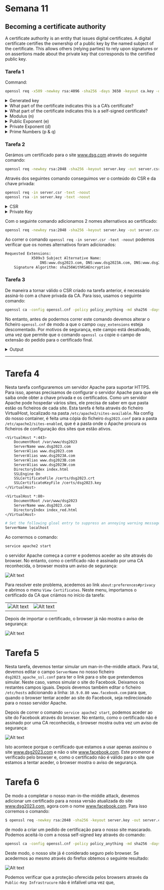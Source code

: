 # Semana 11

## Becoming a certificate authority

A certificate authority is an entity that issues digital certificates. A digital certificate certifies the ownership of a public key by the named subject of the certificate. This allows others (relying parties) to rely upon signatures or on assertions made about the private key that corresponds to the certified public key.

### Tarefa 1

Command:

```bash
openssl req -x509 -newkey rsa:4096 -sha256 -days 3650 -keyout ca.key -out ca.crt
```

<details>
    <summary>Generated key</summary>
    <hr>

```bash
-----BEGIN ENCRYPTED PRIVATE KEY-----
MIIJnDBOBgkqhkiG9w0BBQ0wQTApBgkqhkiG9w0BBQwwHAQIyhP6V+a60p0CAggA
MAwGCCqGSIb3DQIJBQAwFAYIKoZIhvcNAwcECMdkzhphl7LJBIIJSOFX2hGjmfzk
xL/E0+gpmsG+Ly/T8awRXpMlgqy1QF8uPNuiPFe2P830m/bnOfJbwQ2ybJ+HxpbY
q987KYnfAI3mHqoZLyAUgwqQXt7yHBtkDrqx7ZsGF6bmx0j+Ywz8s2I0PBsHgDJy
+B2Z9dH76ev4E/+PAWF5orlUx3QGVEpS9BBFxQvMlxVtYrI8xfDjY0dCLjgq22Vj
4mgfS+BTSCDSXqXd7bkuPa5ZO+I9h4MTaaRIx0bS3I0SHSueKyH5WAFzm267nzeH
O1b4jbdFe72/Pf/w/x9F6/8reT/EWz7VC41GZsH9zu2+tBR92XszToB0nHiHLA/T
95mK/P67xCl4p8+zBDTWAWfrcJbJUU7QUfmc7wpBwytWOUBUy9GkdVTUocFbPLfL
UAMZgmAXxwbg5RfRCVVw1CtNtwHBFQ+WXshVknXOj3uEz23D/emqLuPDNtqS5t3i
hxKAmpHEMn2TjhNuhSrDVgKIrPaA/ZncYbZKProgF3tOuYUNzN7pGjwupx9/H+pF
feky0XofRT5vxA9HuWEoehW5S2ZNvVFA3YIs4zsFM9CJgISYsaXC8UGxiB9Pi9Aa
DBJwRZBtxhTl9/n+CSkkZy5t7BzrCm52fdlQpPLtNinTzZK8V3ECOTX8M3b39D8E
rNPyPLw1nJPN9ymf4p2UuBGAnOpbV20GTbm7IVqu7qw16lGPTMEuyScrvslWdUVI
DjVRTOxgXYD4ml1lkfgj9vJN59gqcXak0i8cH/f9Mlgt6z99idrWdMhb8w0UIq7x
CzpxTUbYbE0ucNvImyN/OI5KorCrse2xqrEYpAYLZOAGbIx0NiYaeeGvdgVcur3v
3edPlwdZOEnSFZOe1Xo1ywoMiKjREvUFx7OGyBFMBRh6063nosBM/wRol7NT2s6T
G195K/80XtOYRxuYOrNhNCV1exdG/LLt4Rpf0Ez/yfqMRkaIwH5zucsJhgRkZo8D
jaf6OVIFK6eECquoAPfHE8nIxAlaAAteUXpjHhoHCzkOul3vag1YCDzTZgnluz+a
gCA9gI2/7PEMs9nv2YecjdcFawJbO8UELSDiuEM0o4/QJODPaq4EW79frW8teIUu
IL+vz4xbbeBteZPUNd78O37M4VKYIz6Q5EqENcdmxKV/ryN9Vj1Xoal3iYVoZi9R
AjE8HqkdsPllHtaw+wEoL3jSTuYQO3at0l/hrkSVM9142EdslplVobnkVD5u3FtU
owEpfUsxYlTCj6glgrhDwpKCfm1Xg+Xj4CpDvfGg8hPgIqBCpmVtkvrWQ298A97J
SW/GjxZFY9t9zvXdg65Q2wFzFJGbu0ba23f7P5i/xdGW8XvJ7sERzueRdiuc698Z
rTB4/URcTgJILRQUP9fB+/sHcsirXsB6w7MQOeP4+xnw2HV8t7nZcbH9N3npFFIm
1C4G7VNlWOVEfR0X8bH82Y2++h0PgLd3kc8y5Qwl1hzZErFDA9j/8XcaedA7R3Vq
yBniVQnBZ0ESGMe8vChvGRoZnbF/eQ6B1UlOm0V7j57eGfJe9J9p2HytULyLezke
hUuQhlFWejT8ykuhygchySNH0C04wcmELSyRr9x6wMl2jqHtcCO617Hj/MRzCIjJ
eEyqSTtFyybq4DCN62fYsvpSq04uaEg0iT+LEdx4utZzNJCrg8U4nDAaBEyrA6fo
uiy6vsr7fBPn0jYA685sze54i/ozM1WQ/T4mq/DXCmXltJrSu14Q2QzxoNWPNN/8
JUrB+B3lFY9Lzq79ZIEz3xQPgZf1d1vSkGRJI0ZPNQGI1HmM0VziL/paUnEloMcb
1ToZgipbCYA48GiqmRkmqgJQgvupuO+S0h0C+//OGYn3teWuQU78+IrKbxKpl0H8
/mYmv1wbB2C2F11T/MGL53jwLq30SZwaxNuCHikJplfBWnnSlCuY/f/TZ7gz1dYb
j12RT/sscaBNpz5/cv7i5vCnbdo3Ybkk2rS2bnWMC+fibymLrHImD8Emw4+6/cDO
vkpuVHQMIRm5jTJxZqfYmMAlVOB3e3P+iEDlOP9B9QTHV9XCu+sGfreb/ysysbFu
zTZli7g3aUKsvMCSodUl4m7skqu45dp6MK2VVkxGTc0LKze3CKllA8zWBNlSP/rW
Er4FbhriGafLyHNZpdzrE9oKtY5/vdWJzK6xQFuf0fPd3jJWQ/Ss8Lew65NXltlC
Z1uVSg7ItVuQiT/OdDfusi9aggvVW1sPvK155+0p7IPTvxZ5/efjx/GcCM8vQoUH
iq6f9qODK5FrNWOWAb4r3FUYFnVoDeh90XVuVw4e9yda2607CcjtvO8NZXHdf6hT
5J4nu6c8UpGGtLPAS4RxjKhch+JqqEtt/+6wxYmJTzkJIGkrnJwBJYYro6D+xp/i
HbvlUzyXyYLCHHSCD0nwBhTKAW2kGkZ6dvGoY7EPiazxjz4An0WevSxHxbycB2i2
+1cF1ME+bxccyB2zDlF/fJwf38vfYlxjeHDkZOiZJ7tDw4YFxpk9K2XIb1+1Fhlr
iFHiIsd7zUhL7KUHcXqrkw4/Wja+2kIFyBNmTfV5HNwBLgAU358Tv9TJTmtzfPcA
CZMwtyn5p/FyHtPHV99giww/99iog2dgH7UNkvn57UNEz4JE1M1SWDthYdeL7ZTb
gx/so7+S+q0NzxIfuj9poc6jPw8Fp7lNvJ0zPoln19xOfIAEko4mEImz92JntvJD
Qu+DuUN7gwGw72KqnnY+rr5DZS5xELKn2lCahphkkrqMk9fe0inYiGo2BTlGCLxi
WBFGkReQ9scqHD4wj/RTA4jQkjlVxL+57gOqptyJn3QCanSaSnbAuGdBBVh4sq4c
+iwmHpd72kGnbUw5FsDA7c94Ft6y+Hcl9O0qf9Ea1otBCd13ZKm5FbzjKE6SI4X+
6Z769EKjCxlCQp+vqe52MqU2yZYNLVCloahVZV+Kc2Baqp0sx40p8XT0VphpFQF8
FRToD8SUs3J7BT5aYWgfAU67QZpxObgGAKTJa0htTzXRDAPR/WNQSp7PdV+MwOhR
/Nrm0YJkcUInw3aReHH42ZIZSNWDRYU/Fey3TViqa+sH66D/u9XYm57OeXQNG0wZ
2vQXOKqLjH7hZRnzV4TTddQHfbuzfZhkJS1fy/kNPMVxAp5tHHygTM6OzEyDxKid
kME1ScPlE9S1MuO4InOkAg==
-----END ENCRYPTED PRIVATE KEY-----
```

</details>

<details>
    <summary>What part of the certificate indicates this is a CA’s certificate?</summary>
    <img src="images/logbook11/root-certificate.png">
</details>

<details>
    <summary>What part of the certificate indicates this is a self-signed certificate?</summary>
    <img src="images/logbook11/self-assigned.png">
</details>

<details>
    <summary>Modulus (n) </summary>
    <img src="images/logbook11/modulus.png">
</details>
<details>
    <summary>Public Exponent (e)</summary>
    <img src="images/logbook11/exponent.png">
</details>

<details>
    <summary>Private Exponent (d)</summary>
    <img src="images/logbook11/private-exponent.png">
</details>

<details>
    <summary>Prime Numbers (p & q)</summary>
    <img src="images/logbook11/prime-numbers.png">
</details>

### Tarefa 2

Gerámos um certificado para o site www.dsg.com através do seguinte comando:

```bash
openssl req -newkey rsa:2048 -sha256 -keyout server.key -out server.csr -subj "/CN=www.dsg2023.com/O=Dsg2023 Inc./C=US" -passout pass:dees
```

Através dos seguintes comando conseguimos ver o conteúdo do CSR e da chave privada:

```bash
openssl req -in server.csr -text -noout
openssl rsa -in server.key -text -noout
```

<details>
    <summary>CSR</summary>
    <img src="images/logbook11/t2-csr.png">
</details>

<details>
    <summary>Private Key</summary>
    <hr>

```bash
RSA Private-Key: (2048 bit, 2 primes)
modulus:
    00:b2:cc:30:fa:58:32:7f:2c:4b:7e:4a:c8:6b:f0:
    1f:97:95:ea:28:50:24:d5:1a:0b:6f:0f:f6:05:b2:
    42:ac:1e:1b:21:5c:c9:7c:6f:83:9a:51:0c:94:e8:
    56:32:a2:ea:be:ad:9e:4f:8a:6a:49:49:4c:75:ff:
    d2:62:fd:af:97:46:3e:b1:f4:7e:70:ec:66:4b:e4:
    aa:47:ef:d5:f8:8b:9e:15:60:73:89:0a:22:40:2f:
    40:d9:ac:ef:bd:1b:71:c6:4a:68:e1:2f:71:49:ca:
    b4:2b:89:31:60:be:95:d8:be:dd:68:37:a2:78:ce:
    07:0e:9a:aa:be:16:50:d0:96:6a:e8:8e:cf:eb:62:
    15:74:6e:6c:b4:4a:d4:e1:ae:a0:4d:67:ab:a7:86:
    ba:09:cc:75:96:e1:26:11:eb:16:bf:2b:c8:2a:13:
    90:05:b5:86:7f:ca:df:54:12:43:d3:6c:d7:db:63:
    c9:05:16:cf:15:fa:b3:f1:3c:30:f3:6b:a8:8a:21:
    95:92:98:be:3f:2e:59:8a:c0:cb:d7:59:96:7c:c6:
    54:89:6e:84:1d:6f:97:e1:e9:ac:52:0d:77:3c:be:
    d2:39:d7:5b:87:27:88:a8:bd:b1:76:5c:6c:17:33:
    8b:20:b4:b3:e4:2a:4b:d5:b2:13:83:84:39:8d:9c:
    ec:ff
publicExponent: 65537 (0x10001)
privateExponent:
    4e:cd:ca:84:7c:5c:fd:4a:33:97:dd:34:0a:c6:d1:
    d5:c8:e0:64:96:36:35:aa:7e:01:9c:62:4d:ce:6c:
    ae:59:b2:91:78:c8:e1:4c:71:0f:91:cb:5e:d2:2c:
    33:b3:34:8d:88:0e:2f:76:8d:33:f1:d7:7e:66:9b:
    7e:bf:db:25:6c:73:73:91:94:2d:07:34:6b:1c:c4:
    a4:62:23:c7:a1:19:b2:c8:49:03:cc:70:9e:23:75:
    8c:bb:39:0a:fb:4e:a1:1b:e8:af:df:6e:2a:1c:ea:
    5e:09:e0:b6:88:29:99:57:3e:54:91:b8:cd:4f:d9:
    32:69:9e:f9:9a:f2:51:8c:4d:c8:02:7c:01:03:1e:
    28:52:78:b9:ab:af:85:dc:d7:7a:ab:f9:44:03:7a:
    5e:7f:c6:a6:9b:eb:a1:b0:84:c0:08:ca:ac:61:f5:
    26:94:94:47:c7:e3:94:63:aa:03:f1:ba:49:51:42:
    6e:ae:77:c0:c1:04:af:db:f6:e3:3d:a0:58:21:f0:
    19:03:fe:ad:a3:87:55:ba:61:88:6d:3c:8f:d6:0a:
    53:95:72:37:d0:d5:9b:44:ff:82:86:41:3d:8b:bf:
    87:e6:38:cd:91:1a:35:03:4e:79:43:b5:3b:21:20:
    ce:f7:b5:6d:34:5d:16:ea:9a:ee:b8:9a:e8:20:b0:
    e1
prime1:
    00:d7:33:4b:3b:e1:c8:25:98:e2:e2:89:5c:a7:62:
    51:c4:d7:3f:cb:66:11:3b:ef:45:fd:1d:35:02:b2:
    de:ea:30:d4:aa:75:fc:cb:90:5d:e1:20:95:c9:ff:
    c0:d7:46:92:44:9f:ca:1f:2b:28:8b:5a:bb:0b:63:
    57:7f:a2:b8:37:1c:85:a8:1b:74:9e:d9:79:84:4d:
    05:b1:63:d1:94:6c:67:fd:fd:d2:97:c5:17:9e:38:
    eb:b6:35:d4:93:62:28:d3:8d:c1:80:31:08:c3:1b:
    f0:69:63:91:1a:be:71:e9:1a:ed:7a:d9:57:b6:dd:
    18:c6:df:ed:1e:e5:23:39:cf
prime2:
    00:d4:b2:18:fe:23:42:02:1e:aa:73:d7:59:e7:0a:
    f4:d5:15:ae:50:b9:4f:db:a8:a7:d6:63:e6:86:11:
    f3:06:ce:03:a3:fb:2e:1f:f6:17:fa:33:e9:52:4d:
    70:3c:74:a4:a2:6e:97:70:ef:73:48:0d:f2:e7:3b:
    8b:3e:4a:fa:dc:d6:76:29:55:64:18:b7:d1:58:38:
    9e:9d:be:d9:4c:11:2d:b4:f2:14:fd:69:92:84:c9:
    4f:1e:8e:1c:43:f8:d1:19:85:42:8b:99:ac:3b:53:
    69:40:9f:a8:27:a8:69:53:3f:f0:92:a5:2f:c7:a0:
    c3:53:e9:95:55:bb:07:55:d1
exponent1:
    1d:df:e7:0f:d7:16:3b:f1:ef:7d:57:68:5f:6c:4c:
    c1:b0:c8:10:6a:88:f5:f3:0f:9a:45:d5:b8:1c:30:
    c9:fe:21:67:d0:9d:59:7d:1f:2b:43:a4:c7:b8:13:
    83:4f:2e:bb:0c:1b:b9:1b:fa:b2:ed:d3:8d:8f:2a:
    f4:73:18:73:be:27:e7:e0:77:de:1d:7e:bb:19:1e:
    33:34:12:42:32:92:75:36:29:68:1c:5a:5d:02:b5:
    e6:43:ae:d1:0f:0d:6f:e0:fb:fd:d9:d0:c7:95:37:
    58:ca:13:b8:cc:bb:6f:8a:e7:70:e8:7f:3e:c9:8e:
    c8:fd:09:24:02:d7:53:0d
exponent2:
    62:b7:5a:34:31:87:04:56:d9:43:b4:92:8c:52:20:
    79:f9:7b:13:0a:3f:0f:33:02:da:d5:38:fb:c6:be:
    e5:cc:9e:11:f0:95:62:ce:24:28:c3:09:2a:62:b8:
    91:c6:8d:56:ba:3f:5d:72:35:2e:1f:13:3a:d0:fe:
    fa:65:70:73:28:b2:64:d2:b6:07:66:e1:29:b1:f5:
    a4:3f:1c:b9:5a:4b:bd:6c:91:e3:5f:a9:5a:29:d8:
    a7:d4:cb:37:9c:f6:e7:82:5a:f5:51:d8:87:1c:5a:
    80:5c:d9:7d:b6:83:53:d9:1c:3d:e3:9e:fe:67:15:
    e1:0f:4b:79:23:b9:ee:d1
coefficient:
    37:47:ac:9b:bc:87:9e:0b:aa:9d:b4:37:0b:f9:c3:
    ab:ca:86:c7:c1:46:c1:2d:8f:9b:fb:5f:5d:61:b6:
    e3:12:e4:d7:6c:76:d3:c0:ce:e6:55:5c:88:f0:07:
    44:59:4a:99:02:6d:a6:e8:bf:37:72:cb:11:7d:e6:
    47:12:f5:29:51:dc:6e:c8:23:82:c0:e5:aa:fc:fb:
    e9:cd:e2:f6:41:e5:03:57:4b:6a:12:54:26:9b:0e:
    a2:ab:bb:71:e1:69:26:f9:8b:0f:f9:0d:4d:35:4d:
    f8:dd:82:b3:4f:60:dc:a6:b4:6a:00:70:73:7e:61:
    10:ad:e2:ca:ce:ce:29:b8
```

</details>

Com o seguinte comando adicionamos 2 nomes alternativos ao certificado:

```bash
openssl req -newkey rsa:2048 -sha256 -keyout server.key -out server.csr -subj "/CN=www.dsg2023.com/O=Dsg2023 Inc./C=US" -passout pass:dees -addext "subjectAltName = DNS:www.dsg2023.com, DNS:www.dsg2023A.com, DNS:www.dsg2023B.com"
```

Ao correr o comando `openssl req -in server.csr -text -noout` podemos verificar que os nomes alternativos foram adicionados:

```bash
Requested Extensions:
            X509v3 Subject Alternative Name: 
                DNS:www.dsg2023.com, DNS:www.dsg2023A.com, DNS:www.dsg2023B.com
    Signature Algorithm: sha256WithRSAEncryption
```

### Tarefa 3

De maneira a tornar válido o CSR criado na tarefa anterior, é necessário assiná-lo com a chave privada da CA. Para isso, usamos o seguinte comando:

```bash
openssl ca -config openssl.cnf -policy policy_anything -md sha256 -days 3650 -in server.csr -out server.crt -batch -cert ca.crt -keyfile ca.key
```

No entanto, antes de podermos correr este comando devemos alterar o ficheiro `openssl.cnf` de modo a que o campo `copy_extensions` esteja descomentado. Por motivos de segurança, este campo está desativado, uma vez que permite que o comando `openssl ca` copie o campo de extensão do pedido para o certificado final.

<details>
    <summary>Output</summary>
    <hr>
    
```bash
$ sudo openssl ca -config openssl.cnf -policy policy_anything -md sha256 -days 3650 -in server.csr -out server.crt -batch -cert ca.crt -keyfile ca.key
Using configuration from openssl.cnf
Enter pass phrase for ca.key:
Check that the request matches the signature
Signature ok
Certificate Details:
        Serial Number: 4096 (0x1000)
        Validity
            Not Before: Dec 11 00:36:31 2023 GMT
            Not After : Dec  8 00:36:31 2033 GMT
        Subject:
            countryName               = US
            organizationName          = Dsg2023 Inc.
            commonName                = www.dsg2023.com
        X509v3 extensions:
            X509v3 Basic Constraints: 
                CA:FALSE
            Netscape Comment: 
                OpenSSL Generated Certificate
            X509v3 Subject Key Identifier: 
                6A:25:CC:5F:66:E7:AC:27:A4:27:D5:0C:C4:C9:BE:25:77:DF:7E:90
            X509v3 Authority Key Identifier: 
                keyid:0C:BC:0B:55:E2:DE:62:AE:BA:26:A4:E6:3F:9F:34:E0:47:07:9D:5B

            X509v3 Subject Alternative Name: 
                DNS:www.dsg2023.com, DNS:www.dsg2023A.com, DNS:www.dsg2023B.com
Certificate is to be certified until Dec  8 00:36:31 2033 GMT (3650 days)

Write out database with 1 new entries
Data Base Updated
```

</details>

<hr>

# Tarefa 4

Nesta tarefa configuraremos um servidor Apache para suportar HTTPS. Para isso, apenas precisamos de configurar o servidor Apache para que ele saiba onde obter a chave privada e os certificados.
Como um servidor Apache pode hospedar vários sites, ele precisa de saber em que pasta estão os ficheiros de cada site. Esta tarefa é feita através do ficheiro VirtualHost, localizado na pasta `/etc/apache2/sites-available`. Na config do nosso container, é feita uma cópia do ficheiro `dsg2023.conf` para a pasta `/etc/apache2/sites-enabled`, que é a pasta onde o Apache procura os ficheiros de configuração dos sites que estão ativos.

```bash
<VirtualHost *:443> 
    DocumentRoot /var/www/dsg2023
    ServerName www.dsg2023.com
    ServerAlias www.dsg2023.com
    ServerAlias www.dsg2023A.com
    ServerAlias www.dsg2023B.com
    ServerAlias www.dsg2023W.com
    DirectoryIndex index.html
    SSLEngine On 
    SSLCertificateFile /certs/dsg2023.crt
    SSLCertificateKeyFile /certs/dsg2023.key
</VirtualHost>

<VirtualHost *:80> 
    DocumentRoot /var/www/dsg2023
    ServerName www.dsg2023.com
    DirectoryIndex index_red.html
</VirtualHost>

# Set the following gloal entry to suppress an annoying warning message
ServerName localhost
```

Ao corrermos o comando:

```bash
service apache2 start
```

o servidor Apache começa a correr e podemos aceder ao site através do browser. No entanto, como o certificado não é assinado por uma CA reconhecida, o browser mostra um aviso de segurança:

![Alt text](images/logbook11/dsg-unsafe.png)

Para resolver este problema, acedemos ao link `about:preferences#privacy` e abrimos o menu `View Certificates`. Neste menu, importamos o certificado da CA que criámos no início da tarefa:

|||
| -- | -- |
| ![Alt text](images/logbook11/add-ca.png) | ![Alt text](images/logbook11/feup-dsg.png) |

Depois de importar o certificado, o browser já não mostra o aviso de segurança:

![Alt text](images/logbook11/dsg-safe.png)

# Tarefa 5

Nesta tarefa, devemos tentar simular um man-in-the-middle attack. Para tal, devemos editar o campo `ServerName`
no nosso ficheiro `dsg2023_apache_ssl.conf` para ter o link para o site que pretendemos simular. Neste caso, vamos simular o site do Facebook. Deixamos os restantes campos iguais. Depois devemos também editar o ficheiro `/etc/hosts` adicionando a linha: `10.9.0.80 www.facebook.com` para que, quando o browser tentar aceder ao site do Facebook, seja redirecionado para o nosso servidor Apache.

Depois de correr o comando `service apache2 start`, podemos aceder ao site do Facebook através do browser. No entanto, como o certificado não é assinado por uma CA reconhecida, o browser mostra outra vez um aviso de segurança:

![Alt text](images/logbook11/facebook-unsafe.png)

Isto acontece porque o certificado que estamos a usar apenas assinou o site www.dsg2023.com e não o site www.facebook.com. Este promenor é verificado pelo browser e, como o certificado não é válido para o site que estamos a tentar aceder, o browser mostra o aviso de segurança.

# Tarefa 6

De modo a completar o nosso man-in-the-middle attack, devemos adicionar um certificado para a nossa versão atualizada do site www.dsg2023.com, agora com o nome www.facebook.com. Para isso corremos o comando:

```bash
$ openssl req -newkey rsa:2048 -sha256 -keyout server.key -out server.csr -subj "/CN=www.facebook.com/O=Dsg2023 Inc./C=US" -passout pass:dees -addext "subjectAltName = DNS:www.facebook.com, DNS:www.dsg2023.com, DNS:www.dsg2023A.com, DNS:www.dsg2023B.com"
```

de modo a criar um pedido de certificação para o nosso site mascarado. Podemos aceitá-lo com a nossa self-signed key através do comando:

```bash
openssl ca -config openssl.cnf -policy policy_anything -md sha256 -days 3650 -in server.csr -out server.crt -batch -cert ca.crt -keyfile ca.key
```

Deste modo, o nosso site já é coniderado seguro pelo browser. Se acedermos ao mesmo através do firefox obtemos o seguinte resultado:

![Alt text](images/logbook11/facebook-safe.png)

Podemos verificar que a proteção oferecida pelos browsers através da `Public-Key Infrastrucure` não é infalível uma vez que,  
